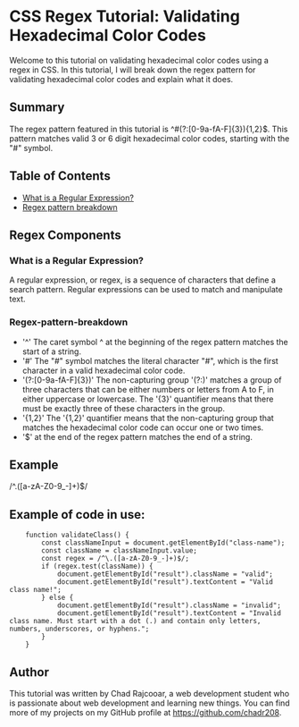 # CSS Regex Tutorial: Validating Hexadecimal Color Codes

Welcome to this tutorial on validating hexadecimal color codes using a regex in CSS. In this tutorial, I will break down the regex pattern for validating hexadecimal color codes and explain what it does.

## Summary
The regex pattern featured in this tutorial is ^#(?:[0-9a-fA-F]{3}){1,2}$. This pattern matches valid 3 or 6 digit hexadecimal color codes, starting with the "#" symbol.

## Table of Contents

- [What is a Regular Expression?](#What-is-a-Regular-Expression-?)
- [Regex pattern breakdown](#Regex-pattern-breakdown)

## Regex Components

### What is a Regular Expression?

A regular expression, or regex, is a sequence of characters that define a search pattern. Regular expressions can be used to match and manipulate text.

### Regex-pattern-breakdown
* '^' The caret symbol ^ at the beginning of the regex pattern matches the start of a string.
* '#' The "#" symbol matches the literal character "#", which is the first character in a valid hexadecimal color code.
* '(?:[0-9a-fA-F]{3})' The non-capturing group '(?:)' matches a group of three characters that can be either numbers or letters from A to F, in either uppercase or lowercase. The '{3}' quantifier means that there must be exactly three of these characters in the group.
* '{1,2}' 
The '{1,2}' quantifier means that the non-capturing group that matches the hexadecimal color code can occur one or two times.
* '$'
 at the end of the regex pattern matches the end of a string.
 
 ## Example
 /^\.([a-zA-Z0-9_-]+)$/

## Example of code in use: 
		function validateClass() {
			const classNameInput = document.getElementById("class-name");
			const className = classNameInput.value;
			const regex = /^\.([a-zA-Z0-9_-]+)$/;
			if (regex.test(className)) {
				document.getElementById("result").className = "valid";
				document.getElementById("result").textContent = "Valid class name!";
			} else {
				document.getElementById("result").className = "invalid";
				document.getElementById("result").textContent = "Invalid class name. Must start with a dot (.) and contain only letters, numbers, underscores, or hyphens.";
			}
		}

## Author

This tutorial was written by Chad Rajcooar, a web development student who is passionate about web development and learning new things. You can find more of my projects on my GitHub profile at https://github.com/chadr208.
